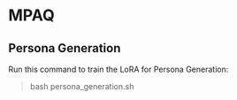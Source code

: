 # MPAQ
## Persona Generation
Run this command to train the LoRA for Persona Generation:
> bash persona_generation.sh
